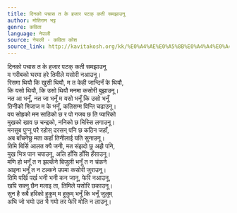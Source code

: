 ```yaml
---
title: दिनको पचास त के हजार पटक् कती समझाउनू
author: मोतिराम भट्ट
genre: कविता
language: नेपाली
source: नेपाली - कविता कोश
source_link: http://kavitakosh.org/kk/%E0%A4%AE%E0%A5%8B%E0%A4%A4%E0%A4%BF%E0%A4%B0%E0%A4%BE%E0%A4%AE_%E0%A4%AD%E0%A4%9F%E0%A5%8D%E0%A4%9F
---
```


दिनको पचास त के हजार पटक् कती समझाउनू  
म गरीबको घरमा हरे तिमीले यसोरी नआउनू।  
रिसमा थियौ कि खुसी थियौ, म त केही जान्दिनँ के थियौ,  
कि यसो थियौ, कि उसो थियौ मनमा कसोरी बुझाउनू।  
नत आ भनूँ, नत जा भनूँ म यसो भनूँ कि उसो भनूँ  
तिनीको मिजाज म के भनूँ, कतिसम्म विन्ति चढाउनू।  
वय सोह्रको मन साठिको छ र पो गजब छ ति प्यारिको  
मुखको खाव छ चन्द्रको, ननिको छ मिस्सि लगाउनू।  
मनसुब पुग्नू परै रहोस् दरसन् पनि छ कठिन जहाँ,  
अब बाँचनेछु मता कहाँ तिनीलाई यति सुनाउनू।  
तिमि बिर्सि आलत क्यै जनी, मत संझदो छु अझै पनि,  
मुख भित्र पान चपाउनू, अलि हाँसि हाँसि हँसाउनू।  
मणि हो भनूँ त न झल्कँने बिजुली भनूँ त न चंकने  
आइना भनूँ त न टल्कने उपमा कसोरी जुराउनू।  
तिमि पर्खि पर्ख भनी भनी कन जानू, फेरि नआउनू,  
खपि सक्नु छैन मलाइ ता, तिमिले यसोरि छकाउनू।  
सुन है सबै हरिको हुकुम् म हुकुम् भनूँ कि भनूँ जुलुम्  
अघि जो भयो उत भै गयो तर फेरि मोति न लाउनू।
